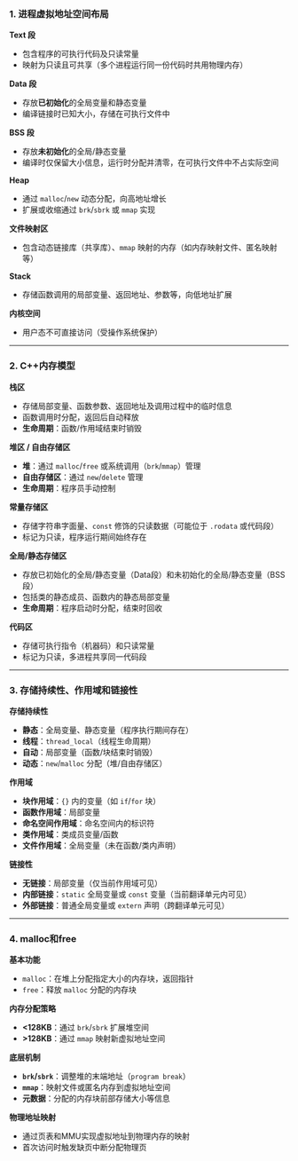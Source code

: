 ### 1. 进程虚拟地址空间布局  
**Text 段**
  - 包含程序的可执行代码及只读常量
  - 映射为只读且可共享（多个进程运行同一份代码时共用物理内存）

**Data 段**
  - 存放**已初始化**的全局变量和静态变量
  - 编译链接时已知大小，存储在可执行文件中  

**BSS 段**
  - 存放**未初始化**的全局/静态变量 
  - 编译时仅保留大小信息，运行时分配并清零，在可执行文件中不占实际空间

**Heap**  
  - 通过 `malloc`/`new` 动态分配，向高地址增长 
  - 扩展或收缩通过 `brk`/`sbrk` 或 `mmap` 实现 

**文件映射区** 
  - 包含动态链接库（共享库）、`mmap` 映射的内存（如内存映射文件、匿名映射等）

**Stack**
  - 存储函数调用的局部变量、返回地址、参数等，向低地址扩展  

**内核空间**  
  - 用户态不可直接访问（受操作系统保护） 

---

### 2. C++内存模型  
**栈区**
  - 存储局部变量、函数参数、返回地址及调用过程中的临时信息  
  - 函数调用时分配，返回后自动释放
  - **生命周期**：函数/作用域结束时销毁

**堆区 / 自由存储区** 
  - **堆**：通过 `malloc`/`free` 或系统调用（`brk`/`mmap`）管理
  - **自由存储区**：通过 `new`/`delete` 管理 
  - **生命周期**：程序员手动控制

**常量存储区** 
  - 存储字符串字面量、`const` 修饰的只读数据（可能位于 `.rodata` 或代码段）  
  - 标记为只读，程序运行期间始终存在

**全局/静态存储区**  
  - 存放已初始化的全局/静态变量（Data段）和未初始化的全局/静态变量（BSS段）
  - 包括类的静态成员、函数内的静态局部变量
  - **生命周期**：程序启动时分配，结束时回收

**代码区**  
  - 存储可执行指令（机器码）和只读常量 
  - 标记为只读，多进程共享同一代码段
---

### 3. 存储持续性、作用域和链接性  
**存储持续性**  
  - **静态**：全局变量、静态变量（程序执行期间存在） 
  - **线程**：`thread_local`（线程生命周期）
  - **自动**：局部变量（函数/块结束时销毁）
  - **动态**：`new`/`malloc` 分配（堆/自由存储区）  

**作用域**  
  - **块作用域**：`{}` 内的变量（如 `if`/`for` 块）
  - **函数作用域**：局部变量
  - **命名空间作用域**：命名空间内的标识符 
  - **类作用域**：类成员变量/函数
  - **文件作用域**：全局变量（未在函数/类内声明） 

**链接性**  
  - **无链接**：局部变量（仅当前作用域可见）
  - **内部链接**：`static` 全局变量或 `const` 变量（当前翻译单元内可见）
  - **外部链接**：普通全局变量或 `extern` 声明（跨翻译单元可见）

---

### 4. malloc和free  
**基本功能**  
  - `malloc`：在堆上分配指定大小的内存块，返回指针
  - `free`：释放 `malloc` 分配的内存块

**内存分配策略**  
  - **<128KB**：通过 `brk`/`sbrk` 扩展堆空间 
  - **>128KB**：通过 `mmap` 映射新虚拟地址空间 

**底层机制** 
  - **`brk`/`sbrk`**：调整堆的末端地址（`program break`）
  - **`mmap`**：映射文件或匿名内存到虚拟地址空间
  - **元数据**：分配的内存块前部存储大小等信息

**物理地址映射** 
  - 通过页表和MMU实现虚拟地址到物理内存的映射
  - 首次访问时触发缺页中断分配物理页

